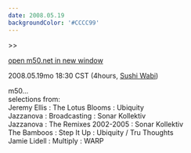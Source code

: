 ```yaml
---
date: 2008.05.19
backgroundColor: '#CCCC99'
---
```


\>>

[open m50.net in new window  
](http://m50.net/)

2008.05.19mo 18:30 CST (4hours, [Sushi Wabi](http://www.sushiwabi.com/))

m50...  
selections from:  
Jeremy Ellis : The Lotus Blooms : Ubiquity  
Jazzanova : Broadcasting : Sonar Kollektiv  
Jazzanova : The Remixes 2002-2005 : Sonar Kollektiv  
The Bamboos : Step It Up : Ubiquity / Tru Thoughts  
Jamie Lidell : Multiply : WARP